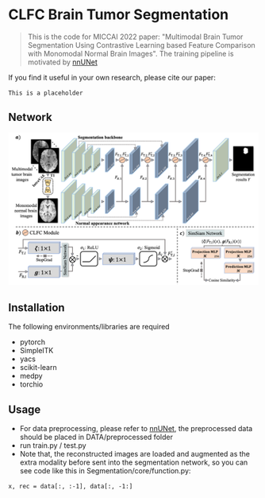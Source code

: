# CLFC Brain Tumor Segmentation
> This is the code for MICCAI 2022 paper: "Multimodal Brain Tumor Segmentation Using Contrastive Learning based Feature Comparison with Monomodal Normal Brain Images". The training pipeline is motivated by [nnUNet](https://github.com/MIC-DKFZ/nnUNet)

If you find it useful in your own research, please cite our paper:
```
This is a placeholder
```

## Network
![architecture](https://github.com/hbliu98/figures/blob/main/1.png)

## Installation
The following environments/libraries are required
- pytorch
- SimpleITK
- yacs
- scikit-learn
- medpy
- torchio

## Usage
- For data preprocessing, please refer to [nnUNet](https://github.com/MIC-DKFZ/nnUNet), the preprocessed data should be placed in DATA/preprocessed folder
- run train.py / test.py
- Note that, the reconstructed images are loaded and augmented as the extra modality before sent into the segmentation network, so you can see code like this in Segmentation/core/function.py:
```
x, rec = data[:, :-1], data[:, -1:]
```
